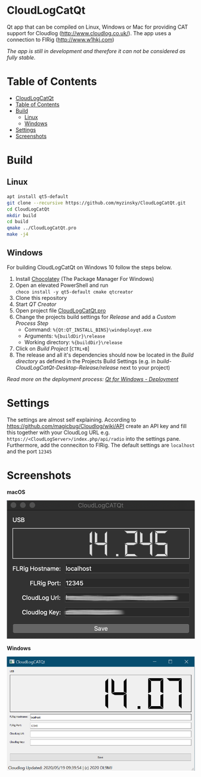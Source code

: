 # CloudLogCatQt

Qt app that can be compiled on  Linux, Windows or Mac for providing CAT support for Cloudlog (http://www.cloudlog.co.uk/).
The app uses a connection to FlRig (http://www.w1hkj.com)

_The app is still in development and therefore it can not be considered as fully stable._

# Table of Contents

- [CloudLogCatQt](#cloudlogcatqt)
- [Table of Contents](#table-of-contents)
- [Build](#build)
  - [Linux](#linux)
  - [Windows](#windows)
- [Settings](#settings)
- [Screenshots](#screenshots)

# Build

## Linux

```bash
apt install qt5-default
git clone --recursive https://github.com/myzinsky/CloudLogCatQt.git
cd CloudLogCatQt
mkdir build
cd build
qmake ../CloudLogCatQt.pro
make -j4
```

## Windows

For building CloudLogCatQt on Windows 10 follow the steps below.

1. Install [Chocolatey] (The Package Manager For Windows)
2. Open an elevated PowerShell and run  
    `choco install -y qt5-default cmake qtcreator`
3. Clone this repository
4. Start _QT Creator_
5. Open project file [CloudLogCatQt.pro]()
6. Change the projects build settings for _Release_ and add a _Custom Process Step_
     - Command: `%{Qt:QT_INSTALL_BINS}\windeployqt.exe`
    - Arguments: `%{buildDir}\release`
    - Working directory: `%{buildDir}\release`
7. Click on _Build Project_ [`CTRL+B`]
8. The release and all it's dependencies should now be located in the _Build directory_ as defined in the Projects Build Settings (e.g. in _build-CloudLogCatQt-Desktop-Release/release_ next to your project)

_Read more on the deployment process: [Qt for Windows - Deployment]_

# Settings

The settings are almost self explaining. According to https://github.com/magicbug/Cloudlog/wiki/API create an API key and fill this together with your CloudLog URL e.g. ```https://<CloudLogServer>/index.php/api/radio``` into the settings pane. Furthermore, add the conneciton to FlRig. The default settings are ```localhost``` and the port ```12345```

# Screenshots

**macOS**

![CloudLogCatQt macOS Screenshot](doc/CloudLogCATQt.png "CloudLogCatQt")

**Windows**

![CloudLogCatQt Windows Screenshot](doc/Windows.png "CloudLogCatQt")



[Chocolatey]: https://chocolatey.org/install
[Qt for Windows - Deployment]: https://doc.qt.io/qt-5/windows-deployment.html
